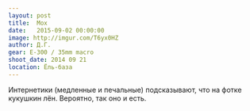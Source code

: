 ```yaml
---
layout: post
title:  Мох
date:   2015-09-02 00:00:00
image: http://imgur.com/T6yx0HZ
author: Д.Г.
gear: E-300 / 35mm macro
shoot_date: 2014 09 21
location: Ёль-база
---
```


Интернетики (медленные и печальные) подсказывают, что на фотке кукушкин лён. Вероятно, так оно и есть.
